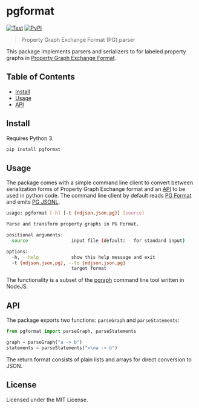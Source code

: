 # pgformat

[![Test](https://github.com/pg-format/pgformat/actions/workflows/test.yml/badge.svg)](https://github.com/pg-format/pgformat/actions/workflows/test.yml)
[![PyPI](https://img.shields.io/pypi/v/pgformat?label=pypi%20package)](https://pypi.org/project/pgformat/)

> Property Graph Exchange Format (PG) parser

This package implements parsers and serializers to for labeled property graphs in [Property Graph Exchange Format](https://pg-format.github.io/).

[PG Format]: https://pg-format.github.io/specification/#pg-format
[PG JSONL]: https://pg-format.github.io/specification/#pg-jsonl

## Table of Contents

- [Install](#install)
- [Usage](#usage)
- [API](#api)

## Install

Requires Python 3.

~~~sh
pip install pgformat
~~~

<!-- TODO: install with conda -->

## Usage

The package comes with a simple command line client to convert between serialization forms of Property Graph Exchange format and an [API](#api) to be used in python code. The command line client by default reads [PG Format] and emits [PG JSONL].

~~~sh
usage: pgformat [-h] [-t {ndjson,json,pg}] [source]

Parse and transform property graphs in PG Format.

positional arguments:
  source                input file (default: - for standard input)

options:
  -h, --help            show this help message and exit
  -t {ndjson,json,pg}, --to {ndjson,json,pg}
                        target format
~~~

The functionality is a subset of the [pgraph](https://github.com/pg-format/pgraphs) command line tool written in NodeJS.

## API

The package exports two functions: `parseGraph` and `parseStatements`:

~~~python
from pgformat import parseGraph, parseStatements

graph = parseGraph("a -> b")
statements = parseStatements("x\na -> b")
~~~

The return format consists of plain lists and arrays for direct conversion to JSON.

## License

Licensed under the MIT License.

